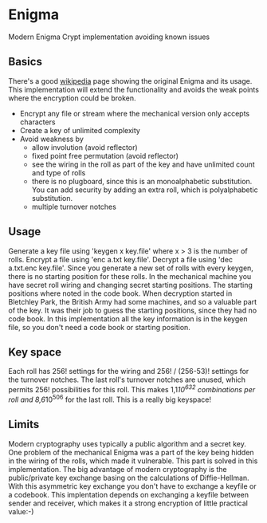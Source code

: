 # Enigma
Modern Enigma Crypt implementation avoiding known issues
## Basics
There's a good [wikipedia](https://en.wikipedia.org/wiki/Enigma_machine) page showing the original Enigma and its usage.
This implementation will extend the functionality and avoids the weak points where the encryption could be broken.
* Encrypt any file or stream where the mechanical version only accepts characters
* Create a key of unlimited complexity
* Avoid weakness by
  * allow involution (avoid reflector)
  * fixed point free permutation (avoid reflector)
  * see the wiring in the roll as part of the key and have unlimited count and type of rolls
  * there is no plugboard, since this is an monoalphabetic substitution. You can add security by adding an extra roll, which is polyalphabetic substitution.
  * multiple turnover notches
## Usage
Generate a key file using 'keygen x key.file' where x > 3 is the number of rolls.
Encrypt a file using 'enc a.txt key.file'.
Decrypt a file using 'dec a.txt.enc key.file'.
Since you generate a new set of rolls with every keygen, there is no starting position for these rolls. 
In the mechanical machine you have secret roll wiring and changing secret starting positions. The starting positions where noted in the code book. 
When decryption started in Bletchley Park, the British Army had some machines, and so a valuable part of the key. It was their job to guess the starting positions, since they had no code book.
In this implementation all the key information is in the keygen file, so you don't need a code book or starting position.
## Key space
Each roll has 256! settings for the wiring and 256! / (256-53)! settings for the turnover notches. The last roll's turnover notches are unused, which permits 256! possibilities for this roll.
This makes 1,1*10<sup>632</sup> combinations per roll and 8,6*10<sup>506</sup> for the last roll. This is a really big keyspace!
## Limits
Modern cryptography uses typically a public algorithm and a secret key. One problem of the mechanical Enigma was a part of the key being hidden in the wiring of the rolls, which made it vulnerable.
This part is solved in this implementation.
The big advantage of modern cryptography is the public/private key exchange basing on the calculations of Diffie-Hellman. With this asymmetric key exchange you don't have to exchange a keyfile or a codebook.
This implentation depends on exchanging a keyfile between sender and receiver, which makes it a strong encryption of little practical value:-)
